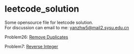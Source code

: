# leetcode_solution

Some opensource file for leetcode solution.  
For discussion can email to me: yanzhw5@mail2.sysu.edu.cn


Problem26: [Remove Duplicates](https://github.com/14zwyan/leetcode_solution/tree/master/Problem_26_remove_duplicate) 

Problem7: [Reverse Integer](https://github.com/14zwyan/leetcode_solution/tree/master/Problem_7_reverse_integer)
